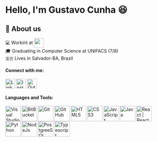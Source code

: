 # Hello, I'm Gustavo Cunha :laughing:

## :scroll: About us 

:computer: Workint at <img align="center" width="30px" src="https://scontent.fssa15-1.fna.fbcdn.net/v/t1.0-9/14729194_1137588779681859_4294315325039355851_n.jpg?_nc_cat=103&_nc_sid=09cbfe&_nc_ohc=bPXpC2SHZNsAX_RFLoB&_nc_ht=scontent.fssa15-1.fna&oh=f7cd39df8fe36a5344884bb24eb81843&oe=5F781D9D"/> <br/>
:mortar_board: Graduating in Computer Science at UNIFACS (7/8) <br/>
🇧🇷  Lives in Salvador-BA, Brazil <br>

#### Connect with me:
[<img align="center" alt="LinkedIn" width="30px" margin="5px" src="https://img.icons8.com/fluent/30/000000/linkedin.png" />](https://www.linkedin.com/in/gustavo-cunha-contact/) 
[<img align="center" alt="Instagram" width="30px" margin="5px" src="https://img.icons8.com/fluent/30/000000/instagram-new.png" />](https://www.instagram.com/gustav.oliveira_/)
[<img align="center" alt="Outlook" width="30px" margin="5px" src="https://img.icons8.com/fluent/30/000000/microsoft-outlook-2019.png"/>](mailto:gustavo.oliveira-98@hotmail.com)
<br />

#### Languages and Tools:

<img align="left" alt="Visual Studio Code" width="48px" src="https://img.icons8.com/fluent/48/000000/visual-studio-code-2019.png" />
<img align="left" alt="BitBucket" width="48px" src="https://img.icons8.com/color/48/000000/bitbucket.png"/>
<img align="left" alt="Git" width="48px" src="https://img.icons8.com/color/48/000000/git.png" />
<img align="left" alt="GitHub" width="48px" src="https://img.icons8.com/fluent/48/000000/github.png" />
<img align="left" alt="HTML5" width="48px" src="https://img.icons8.com/color/48/000000/html-5.png" />
<img align="left" alt="CSS3" width="48px" src="https://img.icons8.com/color/48/000000/css3.png" />
<img align="left" alt="JavaScript" width="48px" src="https://img.icons8.com/color/48/000000/javascript.png" />
<img align="left" alt="Java" width="48px" src="https://img.icons8.com/color/48/000000/java-coffee-cup-logo.png"/>
<img align="left" alt="React | React Native" width="48px" src="https://img.icons8.com/color/48/000000/react-native.png" />
<img align="left" alt="Python" width="48px" src="https://img.icons8.com/color/48/000000/python.png"/>
<img align="left" alt="NodeJs" width="48px" src="https://img.icons8.com/color/48/000000/nodejs.png"/>
<img align="left" alt="PostgreeSQL" width="48px" src="https://img.icons8.com/color/48/000000/postgreesql.png"/>
<img align="left" alt="Typescript" width="48px" src="https://img.icons8.com/color/48/000000/typescript.png"/>



